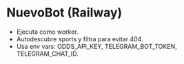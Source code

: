 # NuevoBot (Railway)

- Ejecuta como worker.
- Autodescubre sports y filtra para evitar 404.
- Usa env vars: ODDS_API_KEY, TELEGRAM_BOT_TOKEN, TELEGRAM_CHAT_ID.
